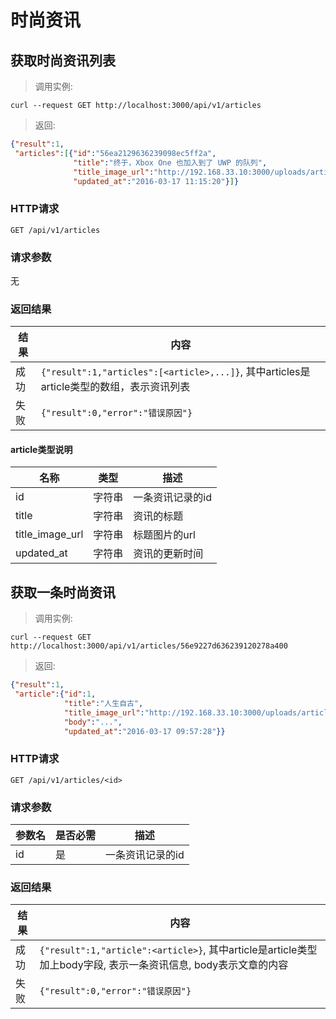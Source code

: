 # 时尚资讯  

## 获取时尚资讯列表

> 调用实例:

```shell
curl --request GET http://localhost:3000/api/v1/articles
```

> 返回:

```json
{"result":1,
 "articles":[{"id":"56ea2129636239098ec5ff2a",
              "title":"终于，Xbox One 也加入到了 UWP 的队列",
              "title_image_url":"http://192.168.33.10:3000/uploads/article_images/thumb_201603171114442cea080064cbe6a897ed9fa0422d10ba.jpg",
              "updated_at":"2016-03-17 11:15:20"}]}
```

### HTTP请求

`GET /api/v1/articles`

### 请求参数

无


### 返回结果

结果  | 内容
------|--------------
成功  | `{"result":1,"articles":[<article>,...]}`, 其中articles是article类型的数组，表示资讯列表
失败  | `{"result":0,"error":"错误原因"}`

#### article类型说明

名称               | 类型   | 描述
---------------------|--------|------
id                   | 字符串 | 一条资讯记录的id
title                | 字符串 | 资讯的标题
title_image_url      | 字符串 | 标题图片的url
updated_at           | 字符串 | 资讯的更新时间

## 获取一条时尚资讯

> 调用实例:

```shell
curl --request GET http://localhost:3000/api/v1/articles/56e9227d636239120278a400
```

> 返回:

```json
{"result":1,
 "article":{"id":1,
            "title":"人生自古",
            "title_image_url":"http://192.168.33.10:3000/uploads/article_images/thumb_201603161708058cf67a34c9d6856396010586ca972790.jpg",
            "body":"...",
            "updated_at":"2016-03-17 09:57:28"}}
```

### HTTP请求

`GET /api/v1/articles/<id>`

### 请求参数

参数名     | 是否必需 | 描述
-----------|----------|------
id         | 是       | 一条资讯记录的id


### 返回结果

结果  | 内容
------|--------------
成功  | `{"result":1,"article":<article>}`, 其中article是article类型加上body字段, 表示一条资讯信息, body表示文章的内容 
失败  | `{"result":0,"error":"错误原因"}`

